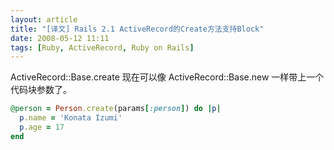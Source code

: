 ```yaml
---
layout: article
title: "[译文] Rails 2.1 ActiveRecord的Create方法支持Block"
date: 2008-05-12 11:11
tags: [Ruby, ActiveRecord, Ruby on Rails]
---
```

ActiveRecord::Base.create 现在可以像 ActiveRecord::Base.new 一样带上一个代码块参数了。

```ruby
@person = Person.create(params[:person]) do |p|
  p.name = 'Konata Izumi'
  p.age = 17
end
```
